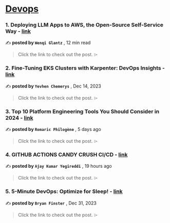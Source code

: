 
<h1><a href=https://medium.com/tag/devops/recommended target="_blank" rel="noopener noreferrer">Devops</a></h1>
<h3>1. Deploying LLM Apps to AWS, the Open-Source Self-Service Way - <a href=https://medium.com/towards-data-science/deploying-llm-apps-to-aws-the-open-source-self-service-way-c54b8667d829?source=tag_recommended_feed---------0-84----------devops----------e7a61a1e_f292_4495_b9eb_9ac6825e1f22------- target="_blank" rel="noopener noreferrer">link</a></h3>

✍️ **posted by `Wenqi Glantz`** <date> , 12 min read</date>

<blockquote>Click the link to check out the post. ⌲</blockquote>

<h3>2. Fine-Tuning EKS Clusters with Karpenter: DevOps Insights - <a href=https://medium.com/@yevvhen/fine-tuning-eks-clusters-with-karpenter-devops-insights-159689e5160e?source=tag_recommended_feed---------1-107----------devops----------e7a61a1e_f292_4495_b9eb_9ac6825e1f22------- target="_blank" rel="noopener noreferrer">link</a></h3>

✍️ **posted by `Yevhen Chemerys`** <date> , Dec 14, 2023</date>

<blockquote>Click the link to check out the post. ⌲</blockquote>

<h3>3. Top 10 Platform Engineering Tools You Should Consider in 2024 - <a href=https://medium.com/@rphilogene/top-10-platform-engineering-tools-you-should-consider-in-2024-892e6e211b85?source=tag_recommended_feed---------2-85----------devops----------e7a61a1e_f292_4495_b9eb_9ac6825e1f22------- target="_blank" rel="noopener noreferrer">link</a></h3>

✍️ **posted by `Romaric Philogène`** <date> , 5 days ago</date>

<blockquote>Click the link to check out the post. ⌲</blockquote>

<h3>4. GITHUB ACTIONS CANDY CRUSH CI/CD - <a href=https://medium.com/@postbox.aj99/github-actions-candy-crush-ci-cd-f34db4243213?source=tag_recommended_feed---------3-84----------devops----------e7a61a1e_f292_4495_b9eb_9ac6825e1f22------- target="_blank" rel="noopener noreferrer">link</a></h3>

✍️ **posted by `Ajay Kumar Yegireddi`** <date> , 19 hours ago</date>

<blockquote>Click the link to check out the post. ⌲</blockquote>

<h3>5. 5-Minute DevOps: Optimize for Sleep! - <a href=https://medium.com/@bdfinst/5-minute-devops-optimize-for-sleep-f65c8605b460?source=tag_recommended_feed---------4-107----------devops----------e7a61a1e_f292_4495_b9eb_9ac6825e1f22------- target="_blank" rel="noopener noreferrer">link</a></h3>

✍️ **posted by `Bryan Finster`** <date> , Dec 31, 2023</date>

<blockquote>Click the link to check out the post. ⌲</blockquote>

